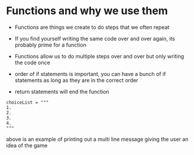# Functions and why we use them

- Functions are things we create to do steps that we often repeat
- If you find yourself writing the same code over and over again, its probably prime for a function
- Functions allow us to do multiple steps over and over but only writing the code once

- order of if statements is important, you can have a bunch of if statements as long as they are in the correct order 
- return statements will end the function 

```
choiceList = """
1.
2.
3.
4.
"""
```
above is an example of printing out a multi line message giving the user an idea of the game

